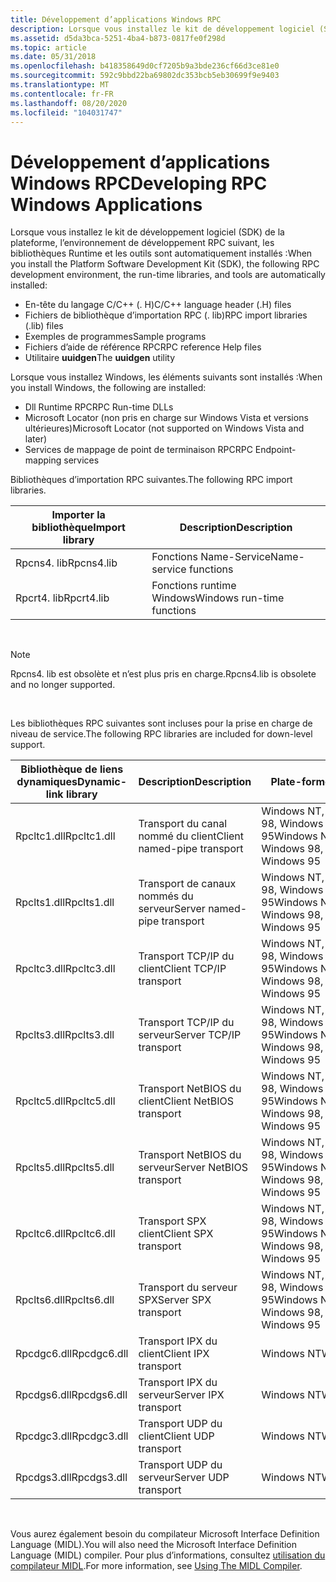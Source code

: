 ```yaml
---
title: Développement d’applications Windows RPC
description: Lorsque vous installez le kit de développement logiciel (SDK) de la plateforme, l’environnement de développement RPC, les bibliothèques d’exécution et les outils suivants sont installés automatiquement
ms.assetid: d5da3bca-5251-4ba4-b873-0817fe0f298d
ms.topic: article
ms.date: 05/31/2018
ms.openlocfilehash: b418358649d0cf7205b9a3bde236cf66d3ce81e0
ms.sourcegitcommit: 592c9bbd22ba69802dc353bcb5eb30699f9e9403
ms.translationtype: MT
ms.contentlocale: fr-FR
ms.lasthandoff: 08/20/2020
ms.locfileid: "104031747"
---
```

# <a name="developing-rpc-windows-applications"></a><span data-ttu-id="732fd-103">Développement d’applications Windows RPC</span><span class="sxs-lookup"><span data-stu-id="732fd-103">Developing RPC Windows Applications</span></span>

<span data-ttu-id="732fd-104">Lorsque vous installez le kit de développement logiciel (SDK) de la plateforme, l’environnement de développement RPC suivant, les bibliothèques Runtime et les outils sont automatiquement installés :</span><span class="sxs-lookup"><span data-stu-id="732fd-104">When you install the Platform Software Development Kit (SDK), the following RPC development environment, the run-time libraries, and tools are automatically installed:</span></span>

-   <span data-ttu-id="732fd-105">En-tête du langage C/C++ (. H)</span><span class="sxs-lookup"><span data-stu-id="732fd-105">C/C++ language header (.H) files</span></span>
-   <span data-ttu-id="732fd-106">Fichiers de bibliothèque d’importation RPC (. lib)</span><span class="sxs-lookup"><span data-stu-id="732fd-106">RPC import libraries (.lib) files</span></span>
-   <span data-ttu-id="732fd-107">Exemples de programmes</span><span class="sxs-lookup"><span data-stu-id="732fd-107">Sample programs</span></span>
-   <span data-ttu-id="732fd-108">Fichiers d’aide de référence RPC</span><span class="sxs-lookup"><span data-stu-id="732fd-108">RPC reference Help files</span></span>
-   <span data-ttu-id="732fd-109">Utilitaire **uuidgen**</span><span class="sxs-lookup"><span data-stu-id="732fd-109">The **uuidgen** utility</span></span>

<span data-ttu-id="732fd-110">Lorsque vous installez Windows, les éléments suivants sont installés :</span><span class="sxs-lookup"><span data-stu-id="732fd-110">When you install Windows, the following are installed:</span></span>

-   <span data-ttu-id="732fd-111">Dll Runtime RPC</span><span class="sxs-lookup"><span data-stu-id="732fd-111">RPC Run-time DLLs</span></span>
-   <span data-ttu-id="732fd-112">Microsoft Locator (non pris en charge sur Windows Vista et versions ultérieures)</span><span class="sxs-lookup"><span data-stu-id="732fd-112">Microsoft Locator (not supported on Windows Vista and later)</span></span>
-   <span data-ttu-id="732fd-113">Services de mappage de point de terminaison RPC</span><span class="sxs-lookup"><span data-stu-id="732fd-113">RPC Endpoint-mapping services</span></span>

<span data-ttu-id="732fd-114">Bibliothèques d’importation RPC suivantes.</span><span class="sxs-lookup"><span data-stu-id="732fd-114">The following RPC import libraries.</span></span>



| <span data-ttu-id="732fd-115">Importer la bibliothèque</span><span class="sxs-lookup"><span data-stu-id="732fd-115">Import library</span></span> | <span data-ttu-id="732fd-116">Description</span><span class="sxs-lookup"><span data-stu-id="732fd-116">Description</span></span>                |
|----------------|----------------------------|
| <span data-ttu-id="732fd-117">Rpcns4. lib</span><span class="sxs-lookup"><span data-stu-id="732fd-117">Rpcns4.lib</span></span>     | <span data-ttu-id="732fd-118">Fonctions Name-Service</span><span class="sxs-lookup"><span data-stu-id="732fd-118">Name-service functions</span></span>     |
| <span data-ttu-id="732fd-119">Rpcrt4. lib</span><span class="sxs-lookup"><span data-stu-id="732fd-119">Rpcrt4.lib</span></span>     | <span data-ttu-id="732fd-120">Fonctions runtime Windows</span><span class="sxs-lookup"><span data-stu-id="732fd-120">Windows run-time functions</span></span> |



 

> [!Note]  
> <span data-ttu-id="732fd-121">Rpcns4. lib est obsolète et n’est plus pris en charge.</span><span class="sxs-lookup"><span data-stu-id="732fd-121">Rpcns4.lib is obsolete and no longer supported.</span></span>

 

<span data-ttu-id="732fd-122">Les bibliothèques RPC suivantes sont incluses pour la prise en charge de niveau de service.</span><span class="sxs-lookup"><span data-stu-id="732fd-122">The following RPC libraries are included for down-level support.</span></span>



| <span data-ttu-id="732fd-123">Bibliothèque de liens dynamiques</span><span class="sxs-lookup"><span data-stu-id="732fd-123">Dynamic-link library</span></span> | <span data-ttu-id="732fd-124">Description</span><span class="sxs-lookup"><span data-stu-id="732fd-124">Description</span></span>                 | <span data-ttu-id="732fd-125">Plate-forme</span><span class="sxs-lookup"><span data-stu-id="732fd-125">Platform</span></span>                           |
|----------------------|-----------------------------|------------------------------------|
| <span data-ttu-id="732fd-126">Rpcltc1.dll</span><span class="sxs-lookup"><span data-stu-id="732fd-126">Rpcltc1.dll</span></span>          | <span data-ttu-id="732fd-127">Transport du canal nommé du client</span><span class="sxs-lookup"><span data-stu-id="732fd-127">Client named-pipe transport</span></span> | <span data-ttu-id="732fd-128">Windows NT, Windows 98, Windows 95</span><span class="sxs-lookup"><span data-stu-id="732fd-128">Windows NT, Windows 98, Windows 95</span></span> |
| <span data-ttu-id="732fd-129">Rpclts1.dll</span><span class="sxs-lookup"><span data-stu-id="732fd-129">Rpclts1.dll</span></span>          | <span data-ttu-id="732fd-130">Transport de canaux nommés du serveur</span><span class="sxs-lookup"><span data-stu-id="732fd-130">Server named-pipe transport</span></span> | <span data-ttu-id="732fd-131">Windows NT, Windows 98, Windows 95</span><span class="sxs-lookup"><span data-stu-id="732fd-131">Windows NT, Windows 98, Windows 95</span></span> |
| <span data-ttu-id="732fd-132">Rpcltc3.dll</span><span class="sxs-lookup"><span data-stu-id="732fd-132">Rpcltc3.dll</span></span>          | <span data-ttu-id="732fd-133">Transport TCP/IP du client</span><span class="sxs-lookup"><span data-stu-id="732fd-133">Client TCP/IP transport</span></span>     | <span data-ttu-id="732fd-134">Windows NT, Windows 98, Windows 95</span><span class="sxs-lookup"><span data-stu-id="732fd-134">Windows NT, Windows 98, Windows 95</span></span> |
| <span data-ttu-id="732fd-135">Rpclts3.dll</span><span class="sxs-lookup"><span data-stu-id="732fd-135">Rpclts3.dll</span></span>          | <span data-ttu-id="732fd-136">Transport TCP/IP du serveur</span><span class="sxs-lookup"><span data-stu-id="732fd-136">Server TCP/IP transport</span></span>     | <span data-ttu-id="732fd-137">Windows NT, Windows 98, Windows 95</span><span class="sxs-lookup"><span data-stu-id="732fd-137">Windows NT, Windows 98, Windows 95</span></span> |
| <span data-ttu-id="732fd-138">Rpcltc5.dll</span><span class="sxs-lookup"><span data-stu-id="732fd-138">Rpcltc5.dll</span></span>          | <span data-ttu-id="732fd-139">Transport NetBIOS du client</span><span class="sxs-lookup"><span data-stu-id="732fd-139">Client NetBIOS transport</span></span>    | <span data-ttu-id="732fd-140">Windows NT, Windows 98, Windows 95</span><span class="sxs-lookup"><span data-stu-id="732fd-140">Windows NT, Windows 98, Windows 95</span></span> |
| <span data-ttu-id="732fd-141">Rpclts5.dll</span><span class="sxs-lookup"><span data-stu-id="732fd-141">Rpclts5.dll</span></span>          | <span data-ttu-id="732fd-142">Transport NetBIOS du serveur</span><span class="sxs-lookup"><span data-stu-id="732fd-142">Server NetBIOS transport</span></span>    | <span data-ttu-id="732fd-143">Windows NT, Windows 98, Windows 95</span><span class="sxs-lookup"><span data-stu-id="732fd-143">Windows NT, Windows 98, Windows 95</span></span> |
| <span data-ttu-id="732fd-144">Rpcltc6.dll</span><span class="sxs-lookup"><span data-stu-id="732fd-144">Rpcltc6.dll</span></span>          | <span data-ttu-id="732fd-145">Transport SPX client</span><span class="sxs-lookup"><span data-stu-id="732fd-145">Client SPX transport</span></span>        | <span data-ttu-id="732fd-146">Windows NT, Windows 98, Windows 95</span><span class="sxs-lookup"><span data-stu-id="732fd-146">Windows NT, Windows 98, Windows 95</span></span> |
| <span data-ttu-id="732fd-147">Rpclts6.dll</span><span class="sxs-lookup"><span data-stu-id="732fd-147">Rpclts6.dll</span></span>          | <span data-ttu-id="732fd-148">Transport du serveur SPX</span><span class="sxs-lookup"><span data-stu-id="732fd-148">Server SPX transport</span></span>        | <span data-ttu-id="732fd-149">Windows NT, Windows 98, Windows 95</span><span class="sxs-lookup"><span data-stu-id="732fd-149">Windows NT, Windows 98, Windows 95</span></span> |
| <span data-ttu-id="732fd-150">Rpcdgc6.dll</span><span class="sxs-lookup"><span data-stu-id="732fd-150">Rpcdgc6.dll</span></span>          | <span data-ttu-id="732fd-151">Transport IPX du client</span><span class="sxs-lookup"><span data-stu-id="732fd-151">Client IPX transport</span></span>        | <span data-ttu-id="732fd-152">Windows NT</span><span class="sxs-lookup"><span data-stu-id="732fd-152">Windows NT</span></span>                         |
| <span data-ttu-id="732fd-153">Rpcdgs6.dll</span><span class="sxs-lookup"><span data-stu-id="732fd-153">Rpcdgs6.dll</span></span>          | <span data-ttu-id="732fd-154">Transport IPX du serveur</span><span class="sxs-lookup"><span data-stu-id="732fd-154">Server IPX transport</span></span>        | <span data-ttu-id="732fd-155">Windows NT</span><span class="sxs-lookup"><span data-stu-id="732fd-155">Windows NT</span></span>                         |
| <span data-ttu-id="732fd-156">Rpcdgc3.dll</span><span class="sxs-lookup"><span data-stu-id="732fd-156">Rpcdgc3.dll</span></span>          | <span data-ttu-id="732fd-157">Transport UDP du client</span><span class="sxs-lookup"><span data-stu-id="732fd-157">Client UDP transport</span></span>        | <span data-ttu-id="732fd-158">Windows NT</span><span class="sxs-lookup"><span data-stu-id="732fd-158">Windows NT</span></span>                         |
| <span data-ttu-id="732fd-159">Rpcdgs3.dll</span><span class="sxs-lookup"><span data-stu-id="732fd-159">Rpcdgs3.dll</span></span>          | <span data-ttu-id="732fd-160">Transport UDP du serveur</span><span class="sxs-lookup"><span data-stu-id="732fd-160">Server UDP transport</span></span>        | <span data-ttu-id="732fd-161">Windows NT</span><span class="sxs-lookup"><span data-stu-id="732fd-161">Windows NT</span></span>                         |



 

<span data-ttu-id="732fd-162">Vous aurez également besoin du compilateur Microsoft Interface Definition Language (MIDL).</span><span class="sxs-lookup"><span data-stu-id="732fd-162">You will also need the Microsoft Interface Definition Language (MIDL) compiler.</span></span> <span data-ttu-id="732fd-163">Pour plus d’informations, consultez [utilisation du compilateur MIDL](/windows/desktop/Midl/using-the-midl-compiler-2).</span><span class="sxs-lookup"><span data-stu-id="732fd-163">For more information, see [Using The MIDL Compiler](/windows/desktop/Midl/using-the-midl-compiler-2).</span></span>

 

 